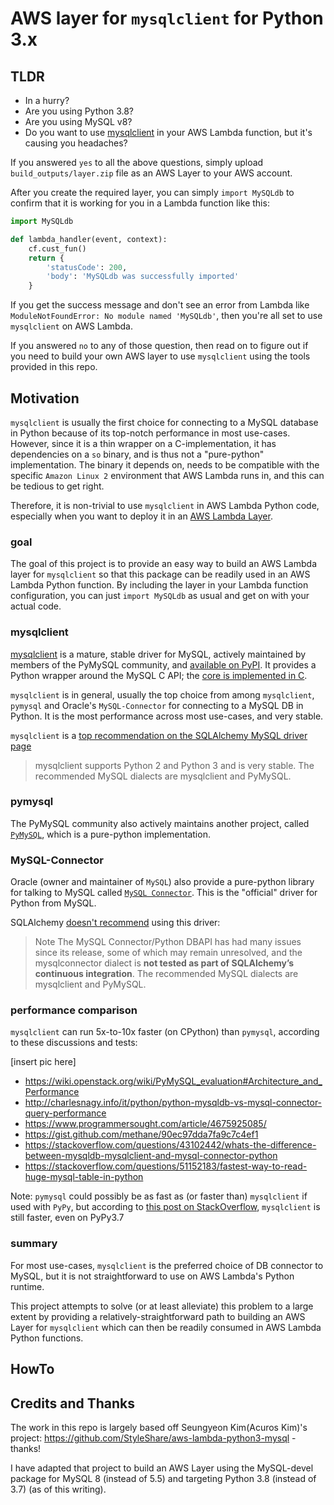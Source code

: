 # AWS layer for `mysqlclient` for Python 3.x

## TLDR

- In a hurry?
- Are you using Python 3.8?
- Are you using MySQL v8?
- Do you want to use [mysqlclient](https://github.com/PyMySQL/mysqlclient-python) in your AWS Lambda function, but it's causing you headaches?

If you answered `yes` to all the above questions, simply upload `build_outputs/layer.zip` file as an AWS Layer to your AWS account.

After you create the required layer, you can simply `import MySQLdb` to confirm that it is working for you in a Lambda function like this:

```python
import MySQLdb

def lambda_handler(event, context):
    cf.cust_fun()
    return {
        'statusCode': 200,
        'body': 'MySQLdb was successfully imported'
    }
```

If you get the success message and don't see an error from Lambda like `ModuleNotFoundError: No module named 'MySQLdb'`, then you're all set to use `mysqlclient` on AWS Lambda.

If you answered `no` to any of those question, then read on to figure out if you need to build your own AWS layer to use `mysqlclient` using the tools provided in this repo.

## Motivation

`mysqlclient` is usually the first choice for connecting to a MySQL database in Python because of its top-notch performance in most use-cases. However, since it is a thin wrapper on a C-implementation, it has dependencies on a `so` binary, and is thus not a "pure-python" implementation. The binary it depends on, needs to be compatible with the specific `Amazon Linux 2` environment that AWS Lambda runs in, and this can be tedious to get right.

Therefore, it is non-trivial to use `mysqlclient` in AWS Lambda Python code, especially when you want to deploy it in an [AWS Lambda Layer](https://docs.aws.amazon.com/lambda/latest/dg/configuration-layers.html).

### goal
The goal of this project is to provide an easy way to build an AWS Lambda layer for `mysqlclient` so that this package can be readily used in an AWS Lambda Python function. By including the layer in your Lambda function configuration, you can just `import MySQLdb` as usual and get on with your actual code.

### mysqlclient

[mysqlclient](https://github.com/PyMySQL/mysqlclient-python) is a mature, stable driver for MySQL, actively maintained by members of the PyMySQL community, and [available on PyPI](https://pypi.org/project/mysqlclient/). It provides a Python wrapper around the MySQL C API; the [core is implemented in C](https://mysqlclient.readthedocs.io/user_guide.html).

 `mysqlclient` is in general, usually the top choice from among `mysqlclient`, `pymysql` and Oracle's `MySQL-Connector` for connecting to a MySQL DB in Python. It is the most performance across most use-cases, and very stable.

`mysqlclient` is a [top recommendation on the SQLAlchemy MySQL driver page](https://docs.sqlalchemy.org/en/13/dialects/mysql.html#module-sqlalchemy.dialects.mysql.mysqldb)

> mysqlclient supports Python 2 and Python 3 and is very stable.
> The recommended MySQL dialects are mysqlclient and PyMySQL.

### pymysql
The PyMySQL community also actively maintains another project, called [`PyMySQL`](https://github.com/PyMySQL/PyMySQL), which is a pure-python implementation.


### MySQL-Connector
Oracle (owner and maintainer of `MySQL`) also provide a pure-python library for talking to MySQL called [`MySQL Connector`](https://dev.mysql.com/doc/connector-python/en/). This is the "official" driver for Python from MySQL.

SQLAlchemy [doesn't recommend](https://docs.sqlalchemy.org/en/13/dialects/mysql.html#module-sqlalchemy.dialects.mysql.mysqlconnector) using this driver:

> Note
> The MySQL Connector/Python DBAPI has had many issues since its release, some of which may remain unresolved, and the mysqlconnector dialect is **not tested as part of SQLAlchemy’s continuous integration**. The recommended MySQL dialects are mysqlclient and PyMySQL.

### performance comparison
`mysqlclient` can run 5x-to-10x faster (on CPython) than `pymysql`, according to these discussions and tests:

[insert pic here]
- https://wiki.openstack.org/wiki/PyMySQL_evaluation#Architecture_and_Performance
- http://charlesnagy.info/it/python/python-mysqldb-vs-mysql-connector-query-performance
- https://www.programmersought.com/article/4675925085/
- https://gist.github.com/methane/90ec97dda7fa9c7c4ef1
- https://stackoverflow.com/questions/43102442/whats-the-difference-between-mysqldb-mysqlclient-and-mysql-connector-python
- https://stackoverflow.com/questions/51152183/fastest-way-to-read-huge-mysql-table-in-python


Note: `pymysql` could possibly be as fast as (or faster than) `mysqlclient` if used with `PyPy`, but according to [this post on StackOverflow](https://stackoverflow.com/a/52685419/376240), `mysqlclient` is still faster, even on PyPy3.7

### summary

For most use-cases, `mysqlclient` is the preferred choice of DB connector to MySQL, but it is not straightforward to use on AWS Lambda's Python runtime.

This project attempts to solve (or at least alleviate) this problem to a large extent by providing a relatively-straightforward path to building an AWS Layer for `mysqlclient` which can then be readily consumed in AWS Lambda Python functions.

## HowTo


## Credits and Thanks
The work in this repo is largely based off Seungyeon Kim(Acuros Kim)'s project: https://github.com/StyleShare/aws-lambda-python3-mysql - thanks!

I have adapted that project to build an AWS Layer using the MySQL-devel package for MySQL 8 (instead of 5.5) and targeting Python 3.8 (instead of 3.7) (as of this writing).